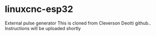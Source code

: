 # linuxcnc-esp32
External pulse generator
This is cloned from Cleverson Deotti github..
Instructions will be uploaded shortly

